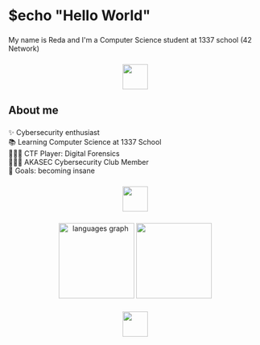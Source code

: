 <h1 align="left">$echo "Hello World"</h1>

###

<p align="left">My name is Reda and I'm a Computer Science student at 1337 school (42 Network)</p>

###

<div align="center">
  <img height="50" src="https://external-media.spacehey.net/media/sxRQnGBV5uIFcWJIsDf-HBaktQ1n-bvK4Xuw1emc8SH0=/https://media.tenor.com/cs7Z40PBEHgAAAAC/divider.gif"  />
</div>

###

<h2 align="left">About me</h2>

###

<p align="left">✨ Cybersecurity enthusiast<br>📚 Learning Computer Science at 1337 School<br>🕵🏻‍♂️ CTF Player: Digital Forensics<br> 👨🏻‍💻 AKASEC Cybersecurity Club Member<br>🎯 Goals: becoming insane</p>

###

<div align="center">
  <img height="50" src="https://external-media.spacehey.net/media/sxRQnGBV5uIFcWJIsDf-HBaktQ1n-bvK4Xuw1emc8SH0=/https://media.tenor.com/cs7Z40PBEHgAAAAC/divider.gif"  />
</div>

###


<div align="center">
  <img src="https://github-readme-stats.vercel.app/api/top-langs?username=RedaHmimchi&locale=en&hide_title=false&layout=compact&card_width=320&langs_count=10&theme=dark&hide_border=false&order=2" height="150" alt="languages graph"  />
  <img height="150" src="https://external-media.spacehey.net/media/s61-6rl5zmSbl8tEh0CXSZiZEn2NKm25VK_EZPxY8C54=/https://media.tenor.com/33Xx-336nkMAAAAC/chainlink-bitcoin.gif"  />
</div>


###


<div align="center">
  <img height="50" src="https://external-media.spacehey.net/media/sxRQnGBV5uIFcWJIsDf-HBaktQ1n-bvK4Xuw1emc8SH0=/https://media.tenor.com/cs7Z40PBEHgAAAAC/divider.gif"  />
</div>

###
